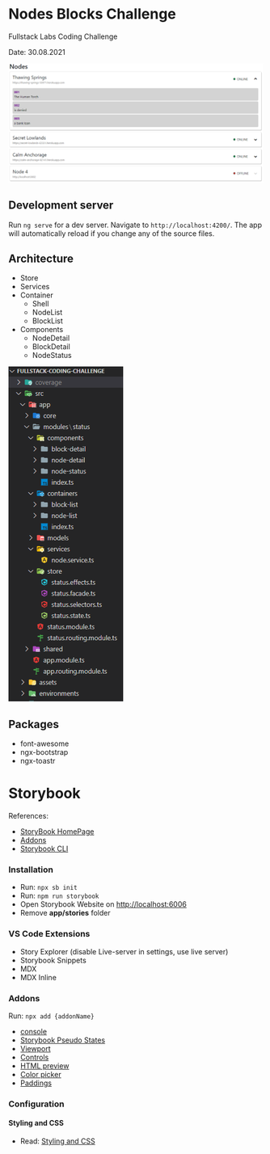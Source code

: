 # Nodes Blocks Challenge
Fullstack Labs Coding Challenge

Date: 30.08.2021

![image info](./Screenshot.png)
## Development server

Run `ng serve` for a dev server. Navigate to `http://localhost:4200/`. The app will automatically reload if you change any of the source files.

## Architecture

- Store
- Services
- Container
  - Shell
  - NodeList
  - BlockList
- Components
  - NodeDetail
  - BlockDetail
  - NodeStatus

![image info](./Screenshot-Folders.png)

## Packages
- font-awesome
- ngx-bootstrap
- ngx-toastr

# Storybook

References:
- [StoryBook HomePage](https://storybook.js.org/)
- [Addons](https://storybook.js.org/addons/)
- [Storybook CLI](https://github.com/storybookjs/storybook/tree/next/lib/cli)
 
### Installation

- Run: `npx sb init`</code>
- Run: `npm run storybook`
- Open Storybook Website on [http://localhost:6006](http://localhost:6006)
- Remove **app/stories** folder

### VS Code Extensions
- Story Explorer (disable Live-server in settings, use live server)
- Storybook Snippets
- MDX
- MDX Inline

### Addons

Run: `npx add {addonName}`

- [console](https://storybook.js.org/addons/@storybook/addon-console/)
- [Storybook Pseudo States](https://storybook.js.org/addons/storybook-addon-pseudo-states/)
- [Viewport](https://storybook.js.org/addons/@storybook/addon-viewport/)
- [Controls](https://storybook.js.org/addons/@storybook/addon-controls/)
- [HTML preview](https://storybook.js.org/addons/@reapit/storybook-addon-html/)
- [Color picker](https://storybook.js.org/addons/storybook-color-picker/)
- [Paddings](https://storybook.js.org/addons/storybook-addon-paddings/)

### Configuration

#### Styling and CSS
- Read: [Styling and CSS](https://storybook.js.org/docs/react/configure/styling-and-css)

